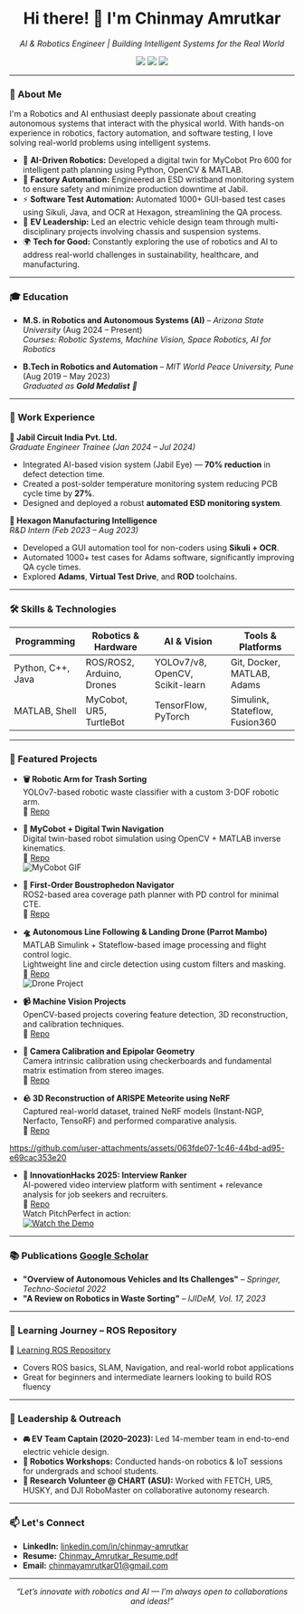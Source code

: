 <!---
ChinmayAmrutkar/ChinmayAmrutkar is a ✨ special ✨ repository because its `README.md` (this file) appears on your GitHub profile.
You can click the Preview link to take a look at your changes.
--->
<h1 align="center">Hi there! 👋 I'm Chinmay Amrutkar</h1>

<p align="center">
  <em>AI & Robotics Engineer | Building Intelligent Systems for the Real World</em>
</p>

<p align="center">
  <a href="https://www.linkedin.com/in/chinmay-amrutkar-153375209"><img src="https://img.shields.io/badge/LinkedIn-Connect-blue"></a>
  <a href="https://github.com/ChinmayAmrutkar"><img src="https://img.shields.io/github/followers/ChinmayAmrutkar?label=Follow&style=social"></a>
  <a href="mailto:chinmayamrutkar01@gmail.com"><img src="https://img.shields.io/badge/Email-Contact%20Me-brightgreen"></a>
</p>

---

### 🚀 About Me  

I'm a Robotics and AI enthusiast deeply passionate about creating autonomous systems that interact with the physical world. With hands-on experience in robotics, factory automation, and software testing, I love solving real-world problems using intelligent systems.

- 🧠 **AI-Driven Robotics:** Developed a digital twin for MyCobot Pro 600 for intelligent path planning using Python, OpenCV & MATLAB.
- 🔩 **Factory Automation:** Engineered an ESD wristband monitoring system to ensure safety and minimize production downtime at Jabil.
- ⚡ **Software Test Automation:** Automated 1000+ GUI-based test cases using Sikuli, Java, and OCR at Hexagon, streamlining the QA process.
- 🚗 **EV Leadership:** Led an electric vehicle design team through multi-disciplinary projects involving chassis and suspension systems.
- 🌍 **Tech for Good:** Constantly exploring the use of robotics and AI to address real-world challenges in sustainability, healthcare, and manufacturing.

---

### 🎓 Education  
- **M.S. in Robotics and Autonomous Systems (AI)** – *Arizona State University* (Aug 2024 – Present)  
  _Courses: Robotic Systems, Machine Vision, Space Robotics, AI for Robotics_  

- **B.Tech in Robotics and Automation** – *MIT World Peace University, Pune* (Aug 2019 – May 2023)  
  _Graduated as **Gold Medalist** 🏅_

---

### 💼 Work Experience  

**🔧 Jabil Circuit India Pvt. Ltd.**  
_Graduate Engineer Trainee (Jan 2024 – Jul 2024)_  
- Integrated AI-based vision system (Jabil Eye) — **70% reduction** in defect detection time.  
- Created a post-solder temperature monitoring system reducing PCB cycle time by **27%**.  
- Designed and deployed a robust **automated ESD monitoring system**.

**🔬 Hexagon Manufacturing Intelligence**  
_R&D Intern (Feb 2023 – Aug 2023)_  
- Developed a GUI automation tool for non-coders using **Sikuli + OCR**.  
- Automated 1000+ test cases for Adams software, significantly improving QA cycle times.  
- Explored **Adams**, **Virtual Test Drive**, and **ROD** toolchains.

---

### 🛠️ Skills & Technologies  

| Programming        | Robotics & Hardware        | AI & Vision                      | Tools & Platforms               |
|--------------------|----------------------------|----------------------------------|---------------------------------|
| Python, C++, Java  | ROS/ROS2, Arduino, Drones  | YOLOv7/v8, OpenCV, Scikit-learn  | Git, Docker, MATLAB, Adams      |
| MATLAB, Shell      | MyCobot, UR5, TurtleBot    | TensorFlow, PyTorch              | Simulink, Stateflow, Fusion360  |

---

### 🌟 Featured Projects  

- **🗑️ Robotic Arm for Trash Sorting**  
  YOLOv7-based robotic waste classifier with a custom 3-DOF robotic arm.  
  🔗 [Repo](https://github.com/ChinmayAmrutkar/Design_and_Prototyping_of_Robotic_Arm.git)

- **🤖 MyCobot + Digital Twin Navigation**  
  Digital twin-based robot simulation using OpenCV + MATLAB inverse kinematics.  
  🔗 [Repo](https://github.com/ChinmayAmrutkar/Integration-of-MyCobot-Pro-600-and-Digital-Twin-for-Maze-Navigation.git)  
  ![MyCobot GIF](https://github.com/user-attachments/assets/0757dc43-22e4-4c52-b6de-e3589aac3ccf)

- **🚜 First-Order Boustrophedon Navigator**  
  ROS2-based area coverage path planner with PD control for minimal CTE.  
  🔗 [Repo](https://github.com/ChinmayAmrutkar/RAS-SES-598-Space-Robotics-and-AI/blob/main/assignments/first_order_boustrophedon_navigator/README.md)

- **🛸 Autonomous Line Following & Landing Drone (Parrot Mambo)**  
  MATLAB Simulink + Stateflow-based image processing and flight control logic.  
  Lightweight line and circle detection using custom filters and masking.  
  🔗 [Repo](https://github.com/ChinmayAmrutkar/Autonomous-Line-Following-and-Landing-of-a-Parrot-Mambo-Minidrone-Using-Simulink)<br>
  ![Drone Project](https://github.com/user-attachments/assets/5abadc9f-5c63-49c9-a5d8-76cf6f299851)

- **📹 Machine Vision Projects**  
  OpenCV-based projects covering feature detection, 3D reconstruction, and calibration techniques.  
  🔗 [Repo](https://github.com/ChinmayAmrutkar/Machine-Vision-Projects)

- **🎯 Camera Calibration and Epipolar Geometry**  
  Camera intrinsic calibration using checkerboards and fundamental matrix estimation from stereo images.  
  🔗 [Repo](https://github.com/ChinmayAmrutkar/Machine-Vision-Projects/tree/main/camera-calibration-epipolar-geometry)

- **🪨 3D Reconstruction of ARISPE Meteorite using NeRF**  
  Captured real-world dataset, trained NeRF models (Instant-NGP, Nerfacto, TensoRF) and performed comparative analysis.  
  🔗 [Repo](https://github.com/ChinmayAmrutkar/Machine-Vision-Projects/tree/main/3D-Reconstruction-of-ARISPE-Meteorite-using-Neural-Radiance-Fields)

https://github.com/user-attachments/assets/063fde07-1c46-44bd-ad95-e69cac353e20



- **🎤 InnovationHacks 2025: Interview Ranker**  
  AI-powered video interview platform with sentiment + relevance analysis for job seekers and recruiters.  
  🔗 [Repo](https://github.com/ChinmayAmrutkar/InnovationHacks-2025)<br>
  Watch PitchPerfect in action:  
  [![Watch the Demo](https://img.youtube.com/vi/va2O2VBwE1o/0.jpg)](https://youtu.be/va2O2VBwE1o)

---

### 📚 Publications  [Google Scholar](https://scholar.google.com/citations?user=a7ymhIIAAAAJ&hl=en)
- **"Overview of Autonomous Vehicles and Its Challenges"** – *Springer, Techno-Societal 2022*  
- **"A Review on Robotics in Waste Sorting"** – *IJIDeM, Vol. 17, 2023*  

---

### 🤖 Learning Journey – ROS Repository  
🔧 [Learning ROS Repository](https://github.com/ChinmayAmrutkar/Learning_ROS.git)  
- Covers ROS basics, SLAM, Navigation, and real-world robot applications  
- Great for beginners and intermediate learners looking to build ROS fluency

---

### 🌱 Leadership & Outreach  
- **🚘 EV Team Captain (2020–2023):** Led 14-member team in end-to-end electric vehicle design.  
- **🤖 Robotics Workshops:** Conducted hands-on robotics & IoT sessions for undergrads and school students.  
- **🔬 Research Volunteer @ CHART (ASU):** Worked with FETCH, UR5, HUSKY, and DJI RoboMaster on collaborative autonomy research.

---

### 📫 Let's Connect  
- **LinkedIn:** [linkedin.com/in/chinmay-amrutkar](https://www.linkedin.com/in/chinmay-amrutkar-153375209)  
- **Resume:** [Chinmay_Amrutkar_Resume.pdf](https://github.com/ChinmayAmrutkar/Resume/blob/main/Chinmay_Amrutkar_Resume.pdf)  
- **Email:** chinmayamrutkar01@gmail.com  

---

<p align="center">
  <em>“Let’s innovate with robotics and AI — I’m always open to collaborations and ideas!”</em>
</p>

